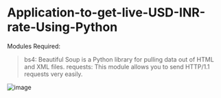 # Application-to-get-live-USD-INR-rate-Using-Python

Modules Required: 

  > bs4: Beautiful Soup is a Python library for pulling data out of HTML and XML files.
  > requests: This module allows you to send HTTP/1.1 requests very easily.

![image](https://user-images.githubusercontent.com/117348901/206353337-8594eabf-2029-4b3a-bc0b-edf1ec2e0af9.png)
